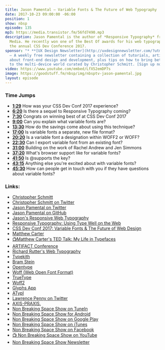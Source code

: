 ```yaml
---
title: Jason Pamental — Variable Fonts & The Future of Web Typography
date: 2017-10-23 09:00:00 -06:00
position: 1
show: nbsp
episode: 135
mp3: https://media.transistor.fm/56fd7490.mp3
description: Jason Pamental is the author of *Responsive Typography* from O’Reilly
  Media. He recently won one of the Best Of awards for his web typography talk at
  the annual CSS Dev Conference 2017.
sponsor: "* **[UX Design Newsletter](http://uxdesignnewsletter.com/?utm_source=nbsptv135&utm_medium=podcast&utm_campaign=uxdesignnewsletter)**
  — A weekly free newsletter containing a collection of tutorials, articles, and videos
  about front-end design and development, plus tips on how to bring better engagement
  to the multi-device world curated by Christopher Schmitt. [Sign up now!](http://uxdesignnewsletter.com/?utm_source=nbsptv135&utm_medium=podcast&utm_campaign=uxdesignnewsletter)"
video: https://www.youtube.com/embed/LfX52emDP7s
image: https://goodstuff.fm/nbsp/img/nbsptv-jason-pamental.jpg
layout: episode
---
```


### Time Jumps

* **[1:29](https://goodstuff.fm/nbsp/135#t=1:29)** How was your CSS Dev Conf 2017 experience?
* **[6:20](https://goodstuff.fm/nbsp/135#t=6:20)** Is there a sequel to Responsive Typography coming?
* **[7:30](https://goodstuff.fm/nbsp/135#t=7:30)** Congrats on winning best of at CSS Dev Conf 2017
* **[9:00](https://goodstuff.fm/nbsp/135#t=9:00)** Can you explain what variable fonts are?
* **[13:30](https://goodstuff.fm/nbsp/135#t=13:30)** How do the savings come about using this technique?
* **[17:00](https://goodstuff.fm/nbsp/135#t=17:00)** Is variable fonts a separate, new file format?
* **[20:20](https://goodstuff.fm/nbsp/135#t=20:20)** Is a variable font a designation within WOFF2 or WOFF?
* **[22:30](https://goodstuff.fm/nbsp/135#t=22:30)** Can I export variable font from an existing font?
* **[31:00](https://goodstuff.fm/nbsp/135#t=31:00)** Building on the work of Rachel Andrew and Jen Simmons
* **[37:20](https://goodstuff.fm/nbsp/135#t=37:20)** What's browser support like for variable fonts?
* **[41:50](https://goodstuff.fm/nbsp/135#t=41:50)** Is @supports the key?
* **[43:15](https://goodstuff.fm/nbsp/135#t=43:15)** Anything else you're excited about with variable fonts?
* **[45:30](https://goodstuff.fm/nbsp/135#t=45:30)** How can people get in touch with you if they have questions about variable fonts?

### Links:

* [Christopher Schmitt](http://Christopher.org)
* [Christopher Schmitt on Twitter](https://twitter.com/teleject)
* [Jason Pamental on Twitter](https://twitter.com/jpamental)
* [Jason Pamental on GitHub](https://github.com/jpamental )
* [Jason's Responsive Web Typography](http://rwt.io/)
* [Responsive Typography: Using Type Well on the Web](https://www.amazon.com/Responsive-Typography-Using-Type-Well/dp/1491907096)
* [CSS Dev Conf 2017: Variable Fonts &amp; The Future of Web Design](http://rwt.io/presentations/talk/variable-fonts-future-web-design)
* [Matthew Carter](https://en.wikipedia.org/wiki/Matthew_Carter)
* [📺Matthew Carter's TED Talk: My Life in Typefaces](https://www.ted.com/talks/matthew_carter_my_life_in_typefaces )
* [ARTIFACT Conference](http:www.artifactconf.com)
* [Richard Rutter's Web Typography](http://www.book.webtypography.net/)
* [Typekith](https://typekit.com)
* [Bram Stein](https://www.bramstein.com)
* [Opentype](https://www.myfonts.com/info/opentype/)
* [Woff (Web Open Font Format)](https://developer.mozilla.org/en-US/docs/Web/Guide/WOFF)
* [TrueType](https://www.microsoft.com/typography/WhatIsTrueType.mspx)    
* [Woff2](https://fileinfo.com/extension/woff2)
* [Glyphs App](https://glyphsapp.com)
* [ATypI](https://www.atypi.org/)     
* [Lawrence Penny on Twitter](https://twitter.com/lorp)
* [AXIS-PRAXIS.](http://www.axis-praxis.org/)    
* [Non Breaking Space Show on TuneIn](http://tunein.com/radio/Non-Breaking-Space-Show-p885155/)
* [Non Breaking Space Show for Android](http://subscribeonandroid.com/feeds.goodstuff.fm/nbsp)
* [Non Breaking Space Show on Google Play](https://playmusic.app.goo.gl/?ibi=com.google.PlayMusic&isi=691797987&ius=googleplaymusic&link=https://play.google.com/music/m/Iw5ik6iwalo5vmda5rqyrotdney?t%3DNon_Breaking_Space_Show%26pcampaignid%3DMKT-na-all-co-pr-mu-pod-16)
* [Non Breaking Space Show on iTunes](https://itunes.apple.com/ca/podcast/non-breaking-space-show/id507162981?mt=2&ign-mpt=uo%3D4)
* [Non Breaking Space Show on Facebook](https://www.facebook.com/nbsptv)
* [📺 Non Breaking Space Show on YouTube](https://www.youtube.com/channel/UC--mqA75V3CM8hxId0l7e_g?sub_confirmation=1)
* [Non Breaking Space Show Newsletter](http://newsletter.nonbreakingspace.tv/)

